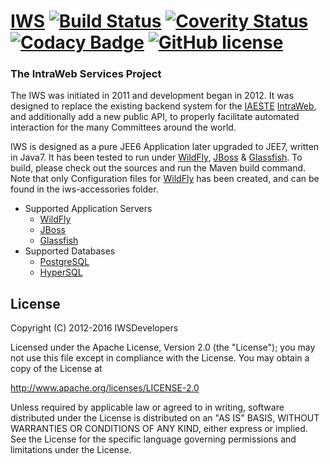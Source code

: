 # [IWS](https://github.com/IWSDevelopers/iws/wiki) [![Build Status](https://travis-ci.org/IWSDevelopers/iws.png)](https://travis-ci.org/IWSDevelopers/iws) [![Coverity Status](https://scan.coverity.com/projects/8602/badge.svg)](https://scan.coverity.com/projects/iws) [![Codacy Badge](https://api.codacy.com/project/badge/grade/f333d50ceac6407286b1fb610b390dc1)](https://www.codacy.com/app/IWSDevelopers/iws) [![GitHub license](https://img.shields.io/badge/license-Apache%20License%202.0-blue.svg?style=flat)](http://www.apache.org/licenses/LICENSE-2.0)

### The IntraWeb Services Project

The IWS was initiated in 2011 and development began in 2012. It was designed
to replace the existing backend system for the [IAESTE](http://www.iaeste.org/) [IntraWeb](https://www.iaeste.net/), and additionally
add a new public API, to properly facilitate automated interaction for the many
Committees around the world.

IWS is designed as a pure JEE6 Application later upgraded to JEE7, written in
Java7. It has been tested to run under [WildFly](http://wildfly.org/), [JBoss](http://www.redhat.com/en/technologies/jboss-middleware) & [Glassfish](https://glassfish.java.net/). To build,
please check out the sources and run the Maven build command. Note that
only Configuration files for [WildFly](http://wildfly.org/) has been created, and can be found in the
iws-accessories folder.

* Supported Application Servers
  * [WildFly](http://wildfly.org/)
  * [JBoss](http://www.redhat.com/en/technologies/jboss-middleware)
  * [Glassfish](https://glassfish.java.net/)
* Supported Databases
  * [PostgreSQL](http://www.postgresql.org/)
  * [HyperSQL](http://hsqldb.org/)

## License
Copyright (C) 2012-2016 IWSDevelopers

Licensed under the Apache License, Version 2.0 (the "License");
you may not use this file except in compliance with the License.
You may obtain a copy of the License at

http://www.apache.org/licenses/LICENSE-2.0

Unless required by applicable law or agreed to in writing, software
distributed under the License is distributed on an "AS IS" BASIS,
WITHOUT WARRANTIES OR CONDITIONS OF ANY KIND, either express or implied.
See the License for the specific language governing permissions and
limitations under the License.
